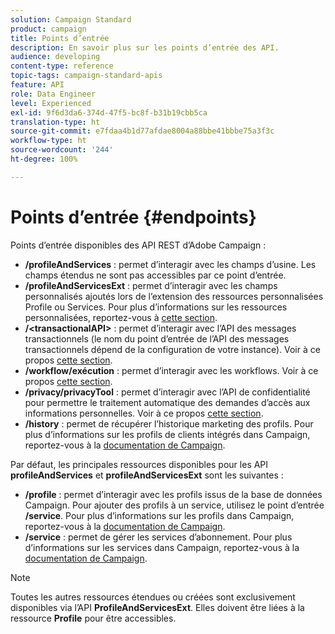 ```yaml
---
solution: Campaign Standard
product: campaign
title: Points d’entrée
description: En savoir plus sur les points d’entrée des API.
audience: developing
content-type: reference
topic-tags: campaign-standard-apis
feature: API
role: Data Engineer
level: Experienced
exl-id: 9f6d3da6-374d-47f5-bc8f-b31b19cbb5ca
translation-type: ht
source-git-commit: e7fdaa4b1d77afdae8004a88bbe41bbbe75a3f3c
workflow-type: ht
source-wordcount: '244'
ht-degree: 100%

---
```


# Points d’entrée {#endpoints}

Points d’entrée disponibles des API REST d’Adobe Campaign :

* **/profileAndServices** : permet d’interagir avec les champs d’usine. Les champs étendus ne sont pas accessibles par ce point d’entrée.
* **/profileAndServicesExt** : permet d’interagir avec les champs personnalisés ajoutés lors de l’extension des ressources personnalisées Profile ou Services. Pour plus d’informations sur les ressources personnalisées, reportez-vous à [cette section](../../api/using/custom-resources.md).
* **/&lt;transactionalAPI>** : permet d’interagir avec l’API des messages transactionnels (le nom du point d’entrée de l’API des messages transactionnels dépend de la configuration de votre instance). Voir à ce propos [cette section](../../api/using/managing-transactional-messages.md).
* **/workflow/exécution** : permet d’interagir avec les workflows. Voir à ce propos [cette section](../../api/using/controlling-a-workflow.md).
* **/privacy/privacyTool** : permet d’interagir avec l’API de confidentialité pour permettre le traitement automatique des demandes d’accès aux informations personnelles. Voir à ce propos [cette section](../../api/using/creating-a-privacy-request.md).
* **/history** : permet de récupérer l’historique marketing des profils. Pour plus d’informations sur les profils de clients intégrés dans Campaign, reportez-vous à la [documentation de Campaign](https://helpx.adobe.com/fr/campaign/standard/audiences/using/integrated-customer-profile.html).

Par défaut, les principales ressources disponibles pour les API **profileAndServices** et **profileAndServicesExt** sont les suivantes :

* **/profile** : permet d’interagir avec les profils issus de la base de données Campaign. Pour ajouter des profils à un service, utilisez le point d’entrée **/service**. Pour plus d’informations sur les profils dans Campaign, reportez-vous à la [documentation de Campaign](https://helpx.adobe.com/fr/campaign/standard/audiences/using/about-profiles.html).
* **/service** : permet de gérer les services d’abonnement. Pour plus d’informations sur les services dans Campaign, reportez-vous à la [documentation de Campaign](https://helpx.adobe.com/fr/campaign/standard/audiences/using/creating-a-service.html).

>[!NOTE]
>
>Toutes les autres ressources étendues ou créées sont exclusivement disponibles via l’API **ProfileAndServicesExt**. Elles doivent être liées à la ressource **Profile** pour être accessibles.

